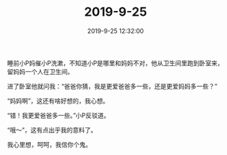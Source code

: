 ﻿---
title: "2019-9-25"
date: 2019-9-25 12:32:00
tags: 文字
categories: 爸爸
---
睡前小P妈催小P洗漱，不知道小P是哪里和妈妈不对，他从卫生间里跑到卧室来，留妈妈一个人在卫生间。

进了卧室他就问我：“爸爸你猜，我是更爱爸爸多一些，还是更爱妈妈多一些？”

“妈妈啊”，这还有啥好想的，我心想。

“错！我更爱爸爸多一些。”小P反驳道。

“哦～”，这有点出乎我的意料了。

我心里想，呵呵，我信你个鬼。